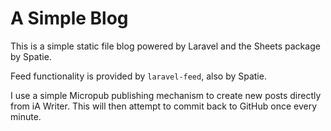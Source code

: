 # A Simple Blog

This is a simple static file blog powered by Laravel and the Sheets package by Spatie.

Feed functionality is provided by `laravel-feed`, also by Spatie.

I use a simple Micropub publishing mechanism to create new posts directly from iA Writer. This will then attempt to commit back to GitHub once every minute.
